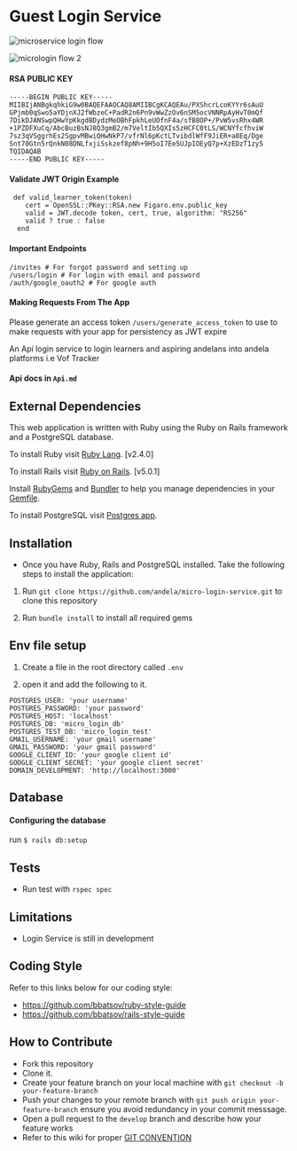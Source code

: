 # Guest Login Service

![microservice login flow](https://user-images.githubusercontent.com/32780926/40916035-ea28e4f0-6806-11e8-9cb3-4c0485416c95.jpg)

![micrologin flow 2](https://user-images.githubusercontent.com/32780926/40915981-b12bcdc0-6806-11e8-9406-81c757385d2a.jpg)

#### RSA PUBLIC KEY

```
-----BEGIN PUBLIC KEY-----
MIIBIjANBgkqhkiG9w0BAQEFAAOCAQ8AMIIBCgKCAQEAu/PXShcrLcoKYYr6sAuU
GPjmb0qSwo5aYDjnXJ2fWbzeC+PadR2n6Pn9vWwZzOv6nSM5ocVNNRpAyHvT0mQf
7DikDJANSwpQHwYpKkgdBDydzMeOBhFpkhLeUOfnF4a/sfB8OP+/PvW5vsRhx4WR
+1PZDFXuCq/AbcBuzBsNJ8Q3gmB2/m7VeltIb5QXIs5zHCFC0tLS/WCNYfcfhviW
7sz3qVSggrhEs2SgpvMBwiQHwNkP7/vfrNl6pKctLTvibdlWfF9JiER+a8Eq/Dge
Snt70Gtn5rQnkN08DNLfxjiSskzef8pNh+9H5oI7Ee5UJpIOEyQ7p+XzEDzT1zy5
TQIDAQAB
-----END PUBLIC KEY-----
```

#### Validate JWT Origin Example

```
 def valid_learner_token(token)
    cert = OpenSSL::PKey::RSA.new Figaro.env.public_key
    valid = JWT.decode token, cert, true, algorithm: "RS256"
    valid ? true : false
  end
```

#### Important Endpoints

```
/invites # For forgot password and setting up
/users/login # For login with email and password
/auth/google_oauth2 # For google auth
```

#### Making Requests From The App

Please generate an access token `/users/generate_access_token` to use to make requests with your app for persistency as JWT expire

An Api login service to login learners and aspiring andelans into andela platforms i.e Vof Tracker

#### Api docs in `Api.md`

## External Dependencies

This web application is written with Ruby using the Ruby on Rails framework and a PostgreSQL database.

To install Ruby visit [Ruby Lang](https://www.ruby-lang.org). [v2.4.0]

To install Rails visit [Ruby on Rails](http://rubyonrails.org/). [v5.0.1]

Install [RubyGems](https://rubygems.org/) and [Bundler](http://bundler.io/) to help you manage dependencies in your [Gemfile](Gemfile).

To install PostgreSQL visit [Postgres app](http://postgresapp.com/).

## Installation

- Once you have Ruby, Rails and PostgreSQL installed. Take the following steps to install the application:

1.  Run `git clone https://github.com/andela/micro-login-service.git` to clone this repository

2.  Run `bundle install` to install all required gems

## Env file setup

1.  Create a file in the root directory called `.env`

2.  open it and add the following to it.

```
POSTGRES_USER: 'your username'
POSTGRES_PASSWORD: 'your password'
POSTGRES_HOST: 'localhost'
POSTGRES_DB: 'micro_login_db'
POSTGRES_TEST_DB: 'micro_login_test'
GMAIL_USERNAME: 'your gmail username'
GMAIL_PASSWORD: 'your gmail password'
GOOGLE_CLIENT_ID: 'your google client id'
GOOGLE_CLIENT_SECRET: 'your google client secret'
DOMAIN_DEVELOPMENT: 'http://localhost:3000'
```

## Database

#### Configuring the database

run
`$ rails db:setup`

## Tests

- Run test with `rspec spec`

## Limitations

- Login Service is still in development

## Coding Style

Refer to this links below for our coding style:

- https://github.com/bbatsov/ruby-style-guide
- https://github.com/bbatsov/rails-style-guide

## How to Contribute

- Fork this repository
- Clone it.
- Create your feature branch on your local machine with `git checkout -b your-feature-branch`
- Push your changes to your remote branch with `git push origin your-feature-branch` ensure you avoid redundancy in your commit messsage.
- Open a pull request to the `develop` branch and describe how your feature works
- Refer to this wiki for proper <a href="https://github.com/andela/engineering-playbook/blob/master/conventions.md">GIT CONVENTION</a>

```

```
